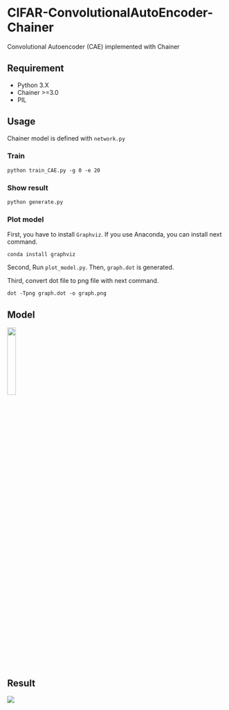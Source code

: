 # CIFAR-ConvolutionalAutoEncoder-Chainer
Convolutional Autoencoder (CAE) implemented with Chainer

## Requirement
- Python 3.X
- Chainer >=3.0
- PIL

## Usage
Chainer model is defined with `network.py`
### Train
```
python train_CAE.py -g 0 -e 20
```

### Show result
```
python generate.py
```

### Plot model
First, you have to install `Graphviz`. If you use Anaconda, you can install next command.
```
conda install graphviz
```

Second, Run `plot_model.py`. Then, `graph.dot` is generated.  

Third, convert dot file to png file with next command.
```
dot -Tpng graph.dot -o graph.png
```

## Model
<img src="https://github.com/takyamamoto/CIFAR-ConvolutionalAutoEncoder-Chainer/blob/master/graph.png" width=20%>

## Result
<img src="https://github.com/takyamamoto/CIFAR-ConvolutionalAutoEncoder-Chainer/blob/master/result.png">
